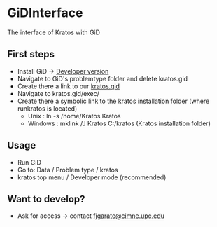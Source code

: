 # GiDInterface
The interface of Kratos with GiD

## First steps
* Install GiD -> [Developer version](http://www.gidhome.com/download/developer-versions)
* Navigate to GiD's problemtype folder and delete kratos.gid
* Create there a link to our [kratos.gid](./kratos.gid/)
* Navigate to kratos.gid/exec/
* Create there a symbolic link to the kratos installation folder (where runkratos is located)
  * Unix : ln -s /home/Kratos Kratos
  * Windows : mklink /J Kratos C:/kratos (Kratos installation folder)

## Usage
* Run GiD
* Go to: Data / Problem type / kratos
* kratos top menu / Developer mode (recommended)

## Want to develop?
* Ask for access -> contact fjgarate@cimne.upc.edu
